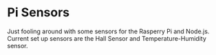 # Pi Sensors

Just fooling around with some sensors for the Rasperry Pi and Node.js. Current set up sensors are the Hall Sensor and Temperature-Humidity sensor.